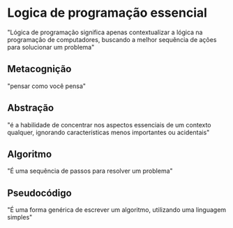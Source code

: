 # Logica de programação essencial
"Lógica de programação significa apenas contextualizar a lógica na programação de computadores, buscando a melhor sequência de ações para solucionar um problema"

## Metacognição
"pensar como você pensa"

## Abstração
"é a habilidade de concentrar nos aspectos essenciais de um contexto qualquer, ignorando características menos importantes ou acidentais"

## Algoritmo
"É uma sequência de passos para resolver um problema"

## Pseudocódigo
"É uma forma genérica de escrever um algoritmo, utilizando uma linguagem simples"
